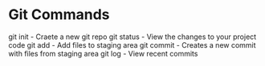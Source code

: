 # Git Commands

git init - Craete a new git repo
git status - View the changes to your project code
git add - Add files to staging area
git commit - Creates a new commit with files from staging area
git log - View recent commits